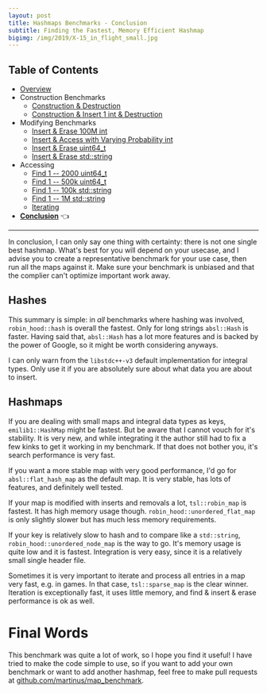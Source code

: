 ```yaml
---
layout: post
title: Hashmaps Benchmarks - Conclusion
subtitle: Finding the Fastest, Memory Efficient Hashmap
bigimg: /img/2019/X-15_in_flight_small.jpg
---
```


## Table of Contents

* [Overview](/2019/04/01/hashmap-benchmarks-01-overview/)
* Construction Benchmarks
   * [Construction & Destruction](/2019/04/01/hashmap-benchmarks-02-01-result-CtorDtorEmptyMap/)
   * [Construction & Insert 1 int & Destruction](/2019/04/01/hashmap-benchmarks-02-02-result-CtorDtorSingleEntryMap/)
* Modifying Benchmarks
   * [Insert & Erase 100M int](/2019/04/01/hashmap-benchmarks-03-01-result-InsertHugeInt/)
   * [Insert & Access with Varying Probability int](/2019/04/01/hashmap-benchmarks-03-02-result-RandomDistinct2/)
   * [Insert & Erase uint64_t](/2019/04/01/hashmap-benchmarks-03-03-result-RandomInsertErase/)
   * [Insert & Erase std::string](/2019/04/01/hashmap-benchmarks-03-04-result-RandomInsertEraseStrings/)
* Accessing
   * [Find 1 -- 2000 uint64_t](/2019/04/01/hashmap-benchmarks-04-02-result-RandomFind_2000/)
   * [Find 1 -- 500k uint64_t](/2019/04/01/hashmap-benchmarks-04-03-result-RandomFind_500000/)
   * [Find 1 -- 100k std::string](/2019/04/01/hashmap-benchmarks-04-04-result-RandomFindString/)
   * [Find 1 -- 1M std::string](/2019/04/01/hashmap-benchmarks-04-05-result-RandomFindString_1000000/)
   * [Iterating](/2019/04/01/hashmap-benchmarks-04-06-result-IterateIntegers/)
* **[Conclusion](/2019/04/01/hashmap-benchmarks-05-conclusion/)** 👈

----

In conclusion, I can only say one thing with certainty: there is not one single best hashmap. What's best for you will depend on your usecase, and I advise you to create a representative benchmark for your use case, then run all the maps against it. Make sure your benchmark is unbiased and that the complier can't optimize important work away.

## Hashes

This summary is simple: in *all* benchmarks where hashing was involved, `robin_hood::hash` is overall the fastest. Only for long strings `absl::Hash` is faster. Having said that, `absl::Hash` has a lot more features and is backed by the power of Google, so it might be worth considering anyways.

I can only warn from the `libstdc++-v3` default implementation for integral types. Only use it if you are absolutely sure about what data you are about to insert.

## Hashmaps

If you are dealing with small maps and integral data types as keys, `emilib1::HashMap` might be fastest. But be aware that I cannot vouch for it's stability. It is very new, and while integrating it the author still had to fix a few kinks to get it working in my benchmark. If that does not bother you, it's search performance is very fast.

If you want a more stable map with very good performance, I'd go for `absl::flat_hash_map` as the default map. It is very stable, has lots of features, and definitely well tested.

If your map is modified with inserts and removals a lot, `tsl::robin_map` is fastest. It has high memory usage though. `robin_hood::unordered_flat_map` is only slightly slower but has much less memory requirements.

If your key is relatively slow to hash and to compare like a `std::string`, `robin_hood::unordered_node_map` is the way to go. It's memory usage is quite low and it is fastest. Integration is very easy, since it is a relatively small single header file.

Sometimes it is very important to iterate and process all entries in a map very fast, e.g. in games. In that case, `tsl::sparse_map` is the clear winner. Iteration is exceptionally fast, it uses little memory, and find & insert & erase performance is ok as well.

# Final Words

This benchmark was quite a lot of work, so I hope you find it useful! I have tried to make the code simple to use, so if you want to add your own benchmark or want to add another hashmap, feel free to make pull requests at [github.com/martinus/map_benchmark](https://github.com/martinus/map_benchmark).
